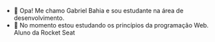 - 👋 Opa! Me chamo Gabriel Bahia e sou estudante na área de desenvolvimento.
- 🌱 No momento estou estudando os princípios da programação Web. Aluno da Rocket Seat

<!---
Obrigado!
--->

